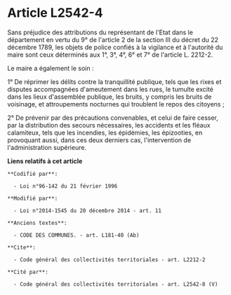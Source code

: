 # Article L2542-4

Sans préjudice des attributions du représentant de l'Etat dans le département en vertu du 9° de l'article 2 de la section III
du décret du 22 décembre 1789, les objets de police confiés à la vigilance et à l'autorité du maire sont ceux déterminés aux
1°, 3°, 4°, 6° et 7° de l'article L. 2212-2. 

Le maire a également le soin : 

1° De réprimer les délits contre la tranquillité publique, tels que les rixes et disputes accompagnées d'ameutement dans les
rues, le tumulte excité dans les lieux d'assemblée publique, les bruits, y compris les bruits de voisinage, et attroupements
nocturnes qui troublent le repos des citoyens ; 

2° De prévenir par des précautions convenables, et celui de faire cesser, par la distribution des secours nécessaires, les
accidents et les fléaux calamiteux, tels que les incendies, les épidémies, les épizooties, en provoquant aussi, dans ces deux
derniers cas, l'intervention de l'administration supérieure.

**Liens relatifs à cet article**

	**Codifié par**:

	  - Loi n°96-142 du 21 février 1996

	**Modifié par**:

	  - Loi n°2014-1545 du 20 décembre 2014 - art. 11

	**Anciens textes**:

	  - CODE DES COMMUNES. - art. L181-40 (Ab)

	**Cite**:

	  - Code général des collectivités territoriales - art. L2212-2

	**Cité par**:

	  - Code général des collectivités territoriales - art. L2542-8 (V)
